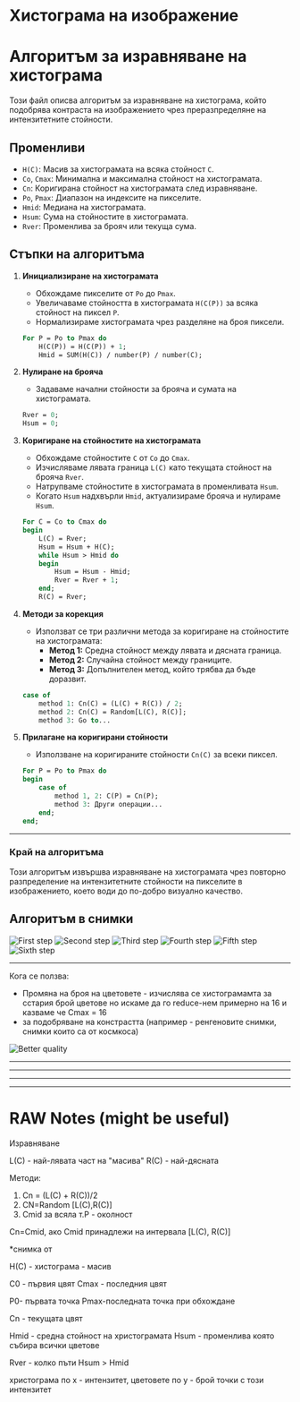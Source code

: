 # Хистограма на изображение

# Алгоритъм за изравняване на хистограма

Този файл описва алгоритъм за изравняване на хистограма, който подобрява контраста на изображението чрез преразпределяне на интензитетните стойности.

## Променливи

- `H(C)`: Масив за хистограмата на всяка стойност `C`.
- `Co`, `Cmax`: Минимална и максимална стойност на хистограмата.
- `Cn`: Коригирана стойност на хистограмата след изравняване.
- `Po`, `Pmax`: Диапазон на индексите на пикселите.
- `Hmid`: Медиана на хистограмата.
- `Hsum`: Сума на стойностите в хистограмата.
- `Rver`: Променлива за брояч или текуща сума.

## Стъпки на алгоритъма

1. **Инициализиране на хистограмата**
   - Обхождаме пикселите от `Po` до `Pmax`.
   - Увеличаваме стойността в хистограмата `H(C(P))` за всяка стойност на пиксел `P`.
   - Нормализираме хистограмата чрез разделяне на броя пиксели.

   ```pascal
   For P = Po to Pmax do
       H(C(P)) = H(C(P)) + 1;
       Hmid = SUM(H(C)) / number(P) / number(C);
   ```

2. **Нулиране на брояча**
   - Задаваме начални стойности за брояча и сумата на хистограмата.

   ```pascal
   Rver = 0;
   Hsum = 0;
   ```

3. **Коригиране на стойностите на хистограмата**
   - Обхождаме стойностите `C` от `Co` до `Cmax`.
   - Изчисляваме лявата граница `L(C)` като текущата стойност на брояча `Rver`.
   - Натрупваме стойностите в хистограмата в променливата `Hsum`.
   - Когато `Hsum` надхвърли `Hmid`, актуализираме брояча и нулираме `Hsum`.

   ```pascal
   For C = Co to Cmax do
   begin
       L(C) = Rver;
       Hsum = Hsum + H(C);
       while Hsum > Hmid do
       begin
           Hsum = Hsum - Hmid;
           Rver = Rver + 1;
       end;
       R(C) = Rver;
   ```

4. **Методи за корекция**
   - Използват се три различни метода за коригиране на стойностите на хистограмата:
     - **Метод 1:** Средна стойност между лявата и дясната граница.
     - **Метод 2:** Случайна стойност между границите.
     - **Метод 3:** Допълнителен метод, който трябва да бъде доразвит.

   ```pascal
   case of
       method 1: Cn(C) = (L(C) + R(C)) / 2;
       method 2: Cn(C) = Random[L(C), R(C)];
       method 3: Go to...
   ```

5. **Прилагане на коригирани стойности**
   - Използване на коригираните стойности `Cn(C)` за всеки пиксел.

   ```pascal
   For P = Po to Pmax do
   begin
       case of
           method 1, 2: C(P) = Cn(P);
           method 3: Други операции...
       end;
   end;
   ```

---

### Край на алгоритъма

Този алгоритъм извършва изравняване на хистограмата чрез повторно разпределение на интензитетните стойности на пикселите в изображението, което води до по-добро визуално качество.


## Алгоритъм в снимки

![First step](images/image_1.jpg)
![Second step](images/image_2.jpg)
![Third step](images/image_3.jpg)
![Fourth step](images/image_4.jpg)
![Fifth step](images/image_5.jpg)
![Sixth step](images/image_6.jpg)

---

Кога се ползва:
- Промяна на броя на цветовете - изчислява се хистограмамта за сстария брой цветове но искаме да го reduce-нем примерно на 16 и казваме че Cmax = 16
- за подобряване на констрастта (например - ренгеновите снимки, снимки които са от космкоса) 

![Better quality](images/image.png)



---
---
---
---
# RAW Notes (might be useful)
Изравняване


L(C) - най-лявата част на "масива"
R(C) - най-дясната

Методи:

1. Cn = (L(C) + R(C))/2
2. CN=Random [L(C),R(C)]
3. Cmid за всяла т.P - околност


Cn=Cmid, ако Cmid принадлежи  на интервала [L(C), R(C)]

*снимка от 

H(C) - хистограма - масив

C0 - първия цвят
Cmax - последния цвят

P0- първата точка Pmax-последната точка при обхождане

Cn - текущата цвят

Hmid - средна стойност на христограмата
Hsum - променлива която събира всички цветове

Rver - колко пъти Hsum > Hmid




христограма
по х - интензитет, цветовете
по y - брой точки с този интензитет


